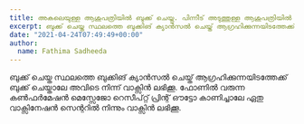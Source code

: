 ```yaml
---
title: അകലെയുള്ള ആശുപത്രിയിൽ ബുക്ക് ചെയ്തു. പിന്നീട് അടുത്തുള്ള ആശുപത്രിയിൽ വാക്സിൻ വന്നുവെന്നറിഞ്ഞു. ബുക്ക് ചെയ്തിടത്ത് നിന്ന് വ്യത്യസ്തമായ സ്ഥലത്തു നിന്ന് വാക്സിൻ എടുക്കാനാവുമോ?
excerpt: ബുക്ക് ചെയ്ത സ്ഥലത്തെ ബുക്കിങ് ക്യാൻസൽ ചെയ്ത് ആഗ്രഹിക്കുന്നയിടത്തേക്ക് ബുക്ക് ചെയ്താലേ അവിടെ നിന്ന് വാക്സിൻ ലഭിക്കൂ. ഫോണിൽ വരുന്ന കൺഫർമേഷൻ മെസ്സേജോ റെസീപ്റ്റ് പ്രിന്റ് ഔട്ടോ കാണിച്ചാലേ ഏതു വാക്സിനേഷൻ സെന്ററിൽ നിന്നും വാക്സിൻ ലഭിക്കൂ.
date: "2021-04-24T07:49:49+00:00"
author:
  name: Fathima Sadheeda
---
```

ബുക്ക് ചെയ്ത സ്ഥലത്തെ ബുക്കിങ് ക്യാൻസൽ ചെയ്ത് ആഗ്രഹിക്കുന്നയിടത്തേക്ക് ബുക്ക് ചെയ്താലേ അവിടെ നിന്ന് വാക്സിൻ ലഭിക്കൂ. ഫോണിൽ വരുന്ന കൺഫർമേഷൻ മെസ്സേജോ റെസീപ്റ്റ് പ്രിന്റ് ഔട്ടോ കാണിച്ചാലേ ഏതു വാക്സിനേഷൻ സെന്ററിൽ നിന്നും വാക്സിൻ ലഭിക്കൂ.

